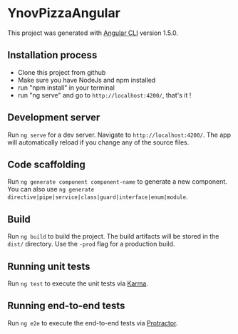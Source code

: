 # YnovPizzaAngular

This project was generated with [Angular CLI](https://github.com/angular/angular-cli) version 1.5.0.

## Installation process
- Clone this project from github
- Make sure you have NodeJs and npm installed
- run "npm install" in your terminal
- run "ng serve" and go to `http://localhost:4200/`, that's it !
## Development server
Run `ng serve` for a dev server. Navigate to `http://localhost:4200/`. The app will automatically reload if you change any of the source files.

## Code scaffolding

Run `ng generate component component-name` to generate a new component. You can also use `ng generate directive|pipe|service|class|guard|interface|enum|module`.

## Build

Run `ng build` to build the project. The build artifacts will be stored in the `dist/` directory. Use the `-prod` flag for a production build.

## Running unit tests

Run `ng test` to execute the unit tests via [Karma](https://karma-runner.github.io).

## Running end-to-end tests

Run `ng e2e` to execute the end-to-end tests via [Protractor](http://www.protractortest.org/).
